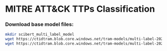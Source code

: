 # MITRE ATT&CK TTPs Classification

### Download base model files:
```bash
mkdir scibert_multi_label_model
wget https://ctidtram.blob.core.windows.net/tram-models/multi-label-20230803/config.json -O scibert_multi_label_model/config.json
wget https://ctidtram.blob.core.windows.net/tram-models/multi-label-20230803/pytorch_model.bin -O scibert_multi_label_model/pytorch_model.bin
```
